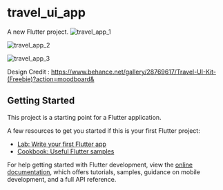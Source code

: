 # travel_ui_app

A new Flutter project.
![travel_app_1](https://user-images.githubusercontent.com/66944039/210344921-bfb508e3-061c-4d84-a065-d668eaa66282.png)

![travel_app_2](https://user-images.githubusercontent.com/66944039/210344931-807858db-dd3b-40c0-92f6-4473e569ea69.png)

![travel_app_3](https://user-images.githubusercontent.com/66944039/210344947-dcd6ec3b-54cc-4270-af66-bfa94d0d0cf4.png)

Design Credit : https://www.behance.net/gallery/28769617/Travel-UI-Kit-(Freebie)?action=moodboard&
## Getting Started

This project is a starting point for a Flutter application.

A few resources to get you started if this is your first Flutter project:

- [Lab: Write your first Flutter app](https://docs.flutter.dev/get-started/codelab)
- [Cookbook: Useful Flutter samples](https://docs.flutter.dev/cookbook)

For help getting started with Flutter development, view the
[online documentation](https://docs.flutter.dev/), which offers tutorials,
samples, guidance on mobile development, and a full API reference.
